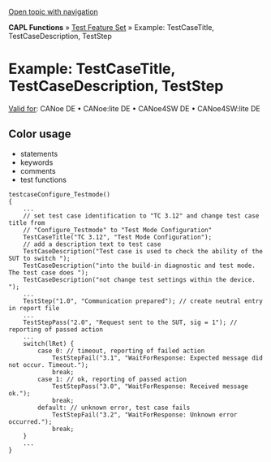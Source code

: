 [Open topic with navigation](../../../../../CANoeDEFamily.htm#Topics/CAPLFunctions/Test/Functions/CAPLfunctionsTFSExampleTestCaseTitleTestCaseDescriptionTestStep.md)

**CAPL Functions** » [Test Feature Set](../CAPLfunctionsTFSOverview.md) » Example: TestCaseTitle, TestCaseDescription, TestStep

# Example: TestCaseTitle, TestCaseDescription, TestStep

[Valid for](../../../Shared/FeatureAvailability.md): CANoe DE • CANoe:lite DE • CANoe4SW DE • CANoe4SW:lite DE

## Color usage

- statements
- keywords
- comments
- test functions

```plaintext
testcaseConfigure_Testmode()
{
    ...
    // set test case identification to "TC 3.12" and change test case title from
    // "Configure_Testmode" to "Test Mode Configuration"
    TestCaseTitle("TC 3.12", "Test Mode Configuration");
    // add a description text to test case
    TestCaseDescription("Test case is used to check the ability of the SUT to switch ");
    TestCaseDescription("into the build-in diagnostic and test mode. The test case does ");
    TestCaseDescription("not change test settings within the device. ");
    ...
    TestStep("1.0", "Communication prepared"); // create neutral entry in report file
    ...
    TestStepPass("2.0", "Request sent to the SUT, sig = 1"); // reporting of passed action
    ...
    switch(lRet) {
        case 0: // timeout, reporting of failed action
            TestStepFail("3.1", "WaitForResponse: Expected message did not occur. Timeout.");
            break;
        case 1: // ok, reporting of passed action
            TestStepPass("3.0", "WaitForResponse: Received message ok.");
            break;
        default: // unknown error, test case fails
            TestStepFail("3.2", "WaitForResponse: Unknown error occurred.");
            break;
    }
    ...
}
```
